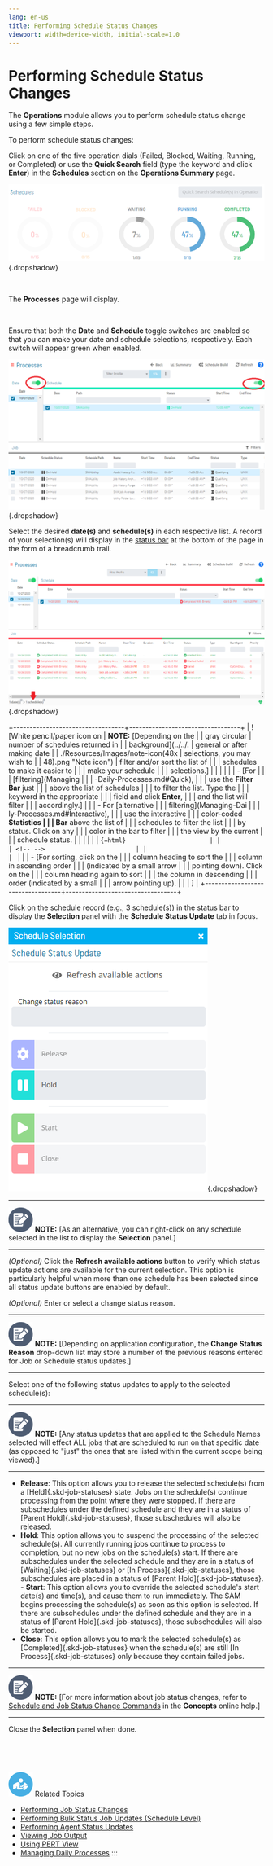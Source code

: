 ```yaml
---
lang: en-us
title: Performing Schedule Status Changes
viewport: width=device-width, initial-scale=1.0
---
```


#  Performing Schedule Status Changes

The **Operations** module allows you to perform schedule status change
using a few simple steps.



To perform schedule status changes:



Click on one of the five operation dials (Failed, Blocked, Waiting,
Running, or Completed) or use the **Quick Search** field (type the
keyword and click **Enter**) in the **Schedules** section on the
**Operations Summary** page.

![Schedules Operation Dials](../../../Resources/Images/SM/Schedule-Operation-Dials.png "Schedules Operation Dials"){.dropshadow}

 

The **Processes** page will display.

 

Ensure that both the **Date** and **Schedule** toggle switches are
enabled so that you can make your date and schedule selections,
respectively. Each switch will appear green when enabled.

![Schedule Status Updates Date & Schedule Toggle Switches Enabled](../../../Resources/Images/SM/Schedule-Status-Update_Date&ScheduleToggles.png "Schedule Status Updates Date & Schedule Toggle Switches Enabled"){.dropshadow}

Select the desired **date(s)** and **schedule(s)** in each respective
list. A record of your selection(s) will display in the [status bar](SM-UI-Layout.md#Status) at the bottom of the page in the form
of a breadcrumb trail.

![Schedule Processes](../../../Resources/Images/SM/Schedule-Processes.png "Schedule Processes"){.dropshadow}

+----------------------------------+----------------------------------+
| ![White pencil/paper icon on     | **NOTE:** [Depending on the      | | gray circular                    | number of schedules returned in  |
| background](../../.              | general or after making date     |
| ./Resources/Images/note-icon(48x | selections, you may wish to      |
| 48).png "Note icon") | filter and/or sort the list of   |
|                                  | schedules to make it easier to   |
|                                  | make your schedule               |
|                                  | selections.]         |
|                                  |                                  |
|                                  | -   [For                         | |                                  |     [filtering](Managing         |
|                                  | -Daily-Processes.md#Quick), |
|                                  |     use the **Filter Bar** just  |
|                                  |     above the list of schedules  |
|                                  |     to filter the list. Type the |
|                                  |     keyword in the appropriate   |
|                                  |     field and click **Enter**,   |
|                                  |     and the list will filter     |
|                                  |     accordingly.]    |
|                                  | -   For [alternative             | |                                  |     filtering](Managing-Dai    |
|                                  | ly-Processes.md#Interactive), |
|                                  |     use the interactive          |
|                                  |     color-coded **Statistics     |
|                                  |     Bar** above the list of      |
|                                  |     schedules to filter the list |
|                                  |     by status. Click on any      |
|                                  |     color in the bar to filter   |
|                                  |     the view by the current      |
|                                  |     schedule status.             |
|                                  |                                  |
|                                  | ```{=html}                       |
|                                  | <!-- -->                         |
|                                  | ```                              |
|                                  | -   [For sorting, click on the   | |                                  |     column heading to sort the   |
|                                  |     column in ascending order    |
|                                  |     (indicated by a small arrow  |
|                                  |     pointing down). Click on the |
|                                  |     column heading again to sort |
|                                  |     the column in descending     |
|                                  |     order (indicated by a small  |
|                                  |     arrow pointing up).          |
|                                  |     ]                |
+----------------------------------+----------------------------------+

Click on the schedule record (e.g., 3 schedule(s)) in the status bar to
display the **Selection** panel with the **Schedule Status Update** tab
in focus.

![Schedule Status Update Panel](../../../Resources/Images/SM/Schedule-Status-Update-Panel.png "Schedule Status Update Panel"){.dropshadow}

  -------------------------------------------------------------------------------------------------------------------------------- -----------------------------------------------------------------------------------------------------------------------------------------
  ![White pencil/paper icon on gray circular background](../../../Resources/Images/note-icon(48x48).png "Note icon")   **NOTE:** [As an alternative, you can right-click on any schedule selected in the list to display the **Selection** panel.]
  -------------------------------------------------------------------------------------------------------------------------------- -----------------------------------------------------------------------------------------------------------------------------------------

*(Optional)* Click the **Refresh available actions**
button to verify which status update actions are available for the
current selection. This option is particularly helpful when more than
one schedule has been selected since all status update buttons are
enabled by default.

*(Optional)* Enter or select a change status reason.

  -------------------------------------------------------------------------------------------------------------------------------- ----------------------------------------------------------------------------------------------------------------------------------------------------------------------------------------------------
  ![White pencil/paper icon on gray circular background](../../../Resources/Images/note-icon(48x48).png "Note icon")   **NOTE:** [Depending on application configuration, the **Change Status Reason** drop-down list may store a number of the previous reasons entered for Job or Schedule status updates.]
  -------------------------------------------------------------------------------------------------------------------------------- ----------------------------------------------------------------------------------------------------------------------------------------------------------------------------------------------------

Select one of the following status updates to apply to the selected
schedule(s):

  -------------------------------------------------------------------------------------------------------------------------------- ----------------------------------------------------------------------------------------------------------------------------------------------------------------------------------------------------------------------------------------------------------
  ![White pencil/paper icon on gray circular background](../../../Resources/Images/note-icon(48x48).png "Note icon")   **NOTE:** [Any status updates that are applied to the Schedule Names selected will effect ALL jobs that are scheduled to run on that specific date (as opposed to \"just\" the ones that are listed within the current scope being viewed).]
  -------------------------------------------------------------------------------------------------------------------------------- ----------------------------------------------------------------------------------------------------------------------------------------------------------------------------------------------------------------------------------------------------------

-   **Release**: This option allows you to release the selected
    schedule(s) from a [Held]{.skd-job-statuses} state. Jobs on the     schedule(s) continue processing from the point where they were
    stopped. If there are subschedules under the defined schedule and
    they are in a status of [Parent Hold]{.skd-job-statuses}, those     subschedules will also be released.
-   **Hold**: This option allows you to suspend the processing of the
    selected schedule(s). All currently running jobs continue to process
    to completion, but no new jobs on the schedule(s) start. If there
    are subschedules under the selected schedule and they are in a
    status of [Waiting]{.skd-job-statuses} or [In     Process]{.skd-job-statuses}, those subschedules are placed in a
    status of [Parent Hold]{.skd-job-statuses}. -   **Start**: This option allows you to override the selected
    schedule\'s start date(s) and time(s), and cause them to run
    immediately. The SAM begins processing the schedule(s) as soon as
    this option is selected. If there are subschedules under the defined
    schedule and they are in a status of [Parent     Hold]{.skd-job-statuses}, those subschedules will also be started.
-   **Close**: This option allows you to mark the selected schedule(s)
    as [Completed]{.skd-job-statuses} when the schedule(s) are still [In     Process]{.skd-job-statuses} only because they contain failed jobs.

  -------------------------------------------------------------------------------------------------------------------------------- -------------------------------------------------------------------------------------------------------------------------------------------------------------------------------------------------------------------------------------------------
  ![White pencil/paper icon on gray circular background](../../../Resources/Images/note-icon(48x48).png "Note icon")   **NOTE:** [For more information about job status changes, refer to [Schedule and Job Status Change Commands](../../Concepts/Schedule-and-Job-Status-Change-Commands.md) in the **Concepts** online help.]
  -------------------------------------------------------------------------------------------------------------------------------- -------------------------------------------------------------------------------------------------------------------------------------------------------------------------------------------------------------------------------------------------

Close the **Selection** panel when done.

 

 

![White \"person reading\" icon on blue circular background](../../../Resources/Images/moreinfo-icon(48x48).png "More Info icon")
Related Topics

-   [Performing Job Status     Changes](Performing-Job-Status-Changes.md)
-   [Performing Bulk Status Job Updates (Schedule     Level)](Performing-Bulk-Job-Status-Updates-(Schedule-Level).md)
-   [Performing Agent Status     Updates](Performing-Agent-Status-Updates.md)
-   [Viewing Job Output](Viewing-Job-Output.md)
-   [Using PERT View](Using-PERT-View.md)
-   [Managing Daily Processes](Managing-Daily-Processes.md)
:::

 

